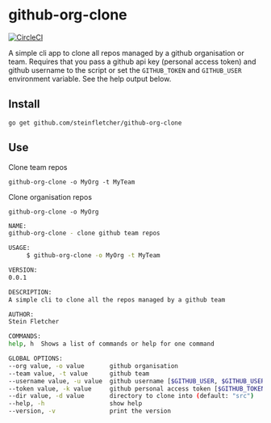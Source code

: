 # github-org-clone

[![CircleCI](https://circleci.com/gh/steinfletcher/github-org-clone.svg?style=svg&circle-token=063b1b1e0354cc424a2823c33ff4a2b66e029bae)](https://circleci.com/gh/steinfletcher/github-org-clone)

A simple cli app to clone all repos managed by a github organisation or team.
Requires that you pass a github api key (personal access token) and github username to the script or set the `GITHUB_TOKEN` and `GITHUB_USER` environment variable. See the help output below.

## Install

    go get github.com/steinfletcher/github-org-clone

## Use

Clone team repos

    github-org-clone -o MyOrg -t MyTeam


Clone organisation repos

    github-org-clone -o MyOrg

```bash
NAME:
github-org-clone - clone github team repos

USAGE:
     $ github-org-clone -o MyOrg -t MyTeam

VERSION:
0.0.1

DESCRIPTION:
A simple cli to clone all the repos managed by a github team

AUTHOR:
Stein Fletcher

COMMANDS:
help, h  Shows a list of commands or help for one command

GLOBAL OPTIONS:
--org value, -o value       github organisation
--team value, -t value      github team
--username value, -u value  github username [$GITHUB_USER, $GITHUB_USERNAME]
--token value, -k value     github personal access token [$GITHUB_TOKEN, $GITHUB_API_KEY, $GITHUB_PERSONAL_ACCESS_TOKEN]
--dir value, -d value       directory to clone into (default: "src")
--help, -h                  show help
--version, -v               print the version
```
